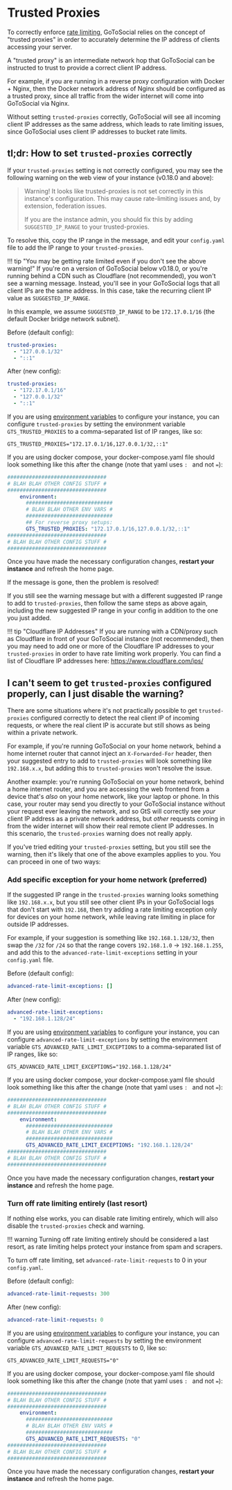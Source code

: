 # Trusted Proxies

To correctly enforce [rate limiting](../api/ratelimiting.md), GoToSocial relies on the concept of "trusted proxies" in order to accurately determine the IP address of clients accessing your server.

A "trusted proxy" is an intermediate network hop that GoToSocial can be instructed to trust to provide a correct client IP address.

For example, if you are running in a reverse proxy configuration with Docker + Nginx, then the Docker network address of Nginx should be configured as a trusted proxy, since all traffic from the wider internet will come into GoToSocial via Nginx.

Without setting `trusted-proxies` correctly, GoToSocial will see all incoming client IP addresses as the same address, which leads to rate limiting issues, since GoToSocial uses client IP addresses to bucket rate limits.

## tl;dr: How to set `trusted-proxies` correctly

If your `trusted-proxies` setting is not correctly configured, you may see the following warning on the web view of your instance (v0.18.0 and above):

> Warning! It looks like trusted-proxies is not set correctly in this instance's configuration. This may cause rate-limiting issues and, by extension, federation issues.
>
> If you are the instance admin, you should fix this by adding `SUGGESTED_IP_RANGE` to your trusted-proxies. 

To resolve this, copy the IP range in the message, and edit your `config.yaml` file to add the IP range to your `trusted-proxies`.

!!! tip "You may be getting rate limited even if you don't see the above warning!"
    If you're on a version of GoToSocial below v0.18.0, or you're running behind a CDN such as Cloudflare (not recommended), you won't see a warning message. Instead, you'll see in your GoToSocial logs that all client IPs are the same address. In this case, take the recurring client IP value as `SUGGESTED_IP_RANGE`.

In this example, we assume `SUGGESTED_IP_RANGE` to be `172.17.0.1/16` (the default Docker bridge network subnet).

Before (default config):

```yaml
trusted-proxies:
  - "127.0.0.1/32"
  - "::1"
```

After (new config):

```yaml
trusted-proxies:
  - "172.17.0.1/16"
  - "127.0.0.1/32"
  - "::1"
```

If you are using [environment variables](../configuration/index.md#environment-variables) to configure your instance, you can configure `trusted-proxies` by setting the environment variable `GTS_TRUSTED_PROXIES` to a comma-separated list of IP ranges, like so:

```env
GTS_TRUSTED_PROXIES="172.17.0.1/16,127.0.0.1/32,::1"
```

If you are using docker compose, your docker-compose.yaml file should look something like this after the change (note that yaml uses `: ` and not `=`):

```yaml
################################
# BLAH BLAH OTHER CONFIG STUFF #
################################
    environment:
      ############################
      # BLAH BLAH OTHER ENV VARS #
      ############################
      ## For reverse proxy setups:
      GTS_TRUSTED_PROXIES: "172.17.0.1/16,127.0.0.1/32,::1"
################################
# BLAH BLAH OTHER CONFIG STUFF #
################################
```

Once you have made the necessary configuration changes, **restart your instance** and refresh the home page.

If the message is gone, then the problem is resolved!

If you still see the warning message but with a different suggested IP range to add to `trusted-proxies`, then follow the same steps as above again, including the new suggested IP range in your config in addition to the one you just added.

!!! tip "Cloudflare IP Addresses"
    If you are running with a CDN/proxy such as Cloudflare in front of your GoToSocial instance (not recommended), then you may need to add one or more of the Cloudflare IP addresses to your `trusted-proxies` in order to have rate limiting work properly. You can find a list of Cloudflare IP addresses here: https://www.cloudflare.com/ips/

## I can't seem to get `trusted-proxies` configured properly, can I just disable the warning?

There are some situations where it's not practically possible to get `trusted-proxies` configured correctly to detect the real client IP of incoming requests, or where the real client IP is accurate but still shows as being within a private network.

For example, if you're running GoToSocial on your home network, behind a home internet router that cannot inject an `X-Forwarded-For` header, then your suggested entry to add to `trusted-proxies` will look something like `192.168.x.x`, but adding this to `trusted-proxies` won't resolve the issue.

Another example: you're running GoToSocial on your home network, behind a home internet router, and you are accessing the web frontend from a device that's *also* on your home network, like your laptop or phone. In this case, your router may send you directly to your GoToSocial instance without your request ever leaving the network, and so GtS will correctly see *your* client IP address as a private network address, but *other* requests coming in from the wider internet will show their real remote client IP addresses. In this scenario, the `trusted-proxies` warning does not really apply.

If you've tried editing your `trusted-proxies` setting, but you still see the warning, then it's likely that one of the above examples applies to you. You can proceed in one of two ways:

### Add specific exception for your home network (preferred)

If the suggested IP range in the `trusted-proxies` warning looks something like `192.168.x.x`, but you still see other client IPs in your GoToSocial logs that don't start with `192.168`, then try adding a rate limiting exception only for devices on your home network, while leaving rate limiting in place for outside IP addresses.

For example, if your suggestion is something like `192.168.1.128/32`, then swap the `/32` for `/24` so that the range covers `192.168.1.0` -> `192.168.1.255`, and add this to the `advanced-rate-limit-exceptions` setting in your `config.yaml` file.

Before (default config):

```yaml
advanced-rate-limit-exceptions: []
```

After (new config):

```yaml
advanced-rate-limit-exceptions:
  - "192.168.1.128/24"
```

If you are using [environment variables](../configuration/index.md#environment-variables) to configure your instance, you can configure `advanced-rate-limit-exceptions` by setting the environment variable `GTS_ADVANCED_RATE_LIMIT_EXCEPTIONS` to a comma-separated list of IP ranges, like so:

```env
GTS_ADVANCED_RATE_LIMIT_EXCEPTIONS="192.168.1.128/24"
```

If you are using docker compose, your docker-compose.yaml file should look something like this after the change (note that yaml uses `: ` and not `=`):

```yaml
################################
# BLAH BLAH OTHER CONFIG STUFF #
################################
    environment:
      ############################
      # BLAH BLAH OTHER ENV VARS #
      ############################
      GTS_ADVANCED_RATE_LIMIT_EXCEPTIONS: "192.168.1.128/24"
################################
# BLAH BLAH OTHER CONFIG STUFF #
################################
```

Once you have made the necessary configuration changes, **restart your instance** and refresh the home page.

### Turn off rate limiting entirely (last resort)

If nothing else works, you can disable rate limiting entirely, which will also disable the `trusted-proxies` check and warning.

!!! warning
    Turning off rate limiting entirely should be considered a last resort, as rate limiting helps protect your instance from spam and scrapers.

To turn off rate limiting, set `advanced-rate-limit-requests` to 0 in your `config.yaml`.

Before (default config):

```yaml
advanced-rate-limit-requests: 300
```

After (new config):

```yaml
advanced-rate-limit-requests: 0
```

If you are using [environment variables](../configuration/index.md#environment-variables) to configure your instance, you can configure `advanced-rate-limit-requests` by setting the environment variable `GTS_ADVANCED_RATE_LIMIT_REQUESTS` to 0, like so:

```env
GTS_ADVANCED_RATE_LIMIT_REQUESTS="0"
```

If you are using docker compose, your docker-compose.yaml file should look something like this after the change (note that yaml uses `: ` and not `=`):

```yaml
################################
# BLAH BLAH OTHER CONFIG STUFF #
################################
    environment:
      ############################
      # BLAH BLAH OTHER ENV VARS #
      ############################
      GTS_ADVANCED_RATE_LIMIT_REQUESTS: "0"
################################
# BLAH BLAH OTHER CONFIG STUFF #
################################
```

Once you have made the necessary configuration changes, **restart your instance** and refresh the home page.

